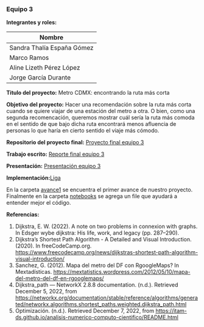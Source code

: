 ### Equipo 3

**Integrantes y roles:**

| Nombre  |
| ------------- |
| Sandra Thalía España Gómez  |
| Marco Ramos  |
| Aline Lizeth Pérez López  |
| Jorge García Durante  |


**Titulo del proyecto:** Metro CDMX: encontrando la ruta más corta

**Objetivo del proyecto:** Hacer una recomendación sobre la ruta más corta cuando se quiere viajar de una estación del metro a otra. O bien, como una segunda recomencación, queremos mostrar cuál sería la ruta más comoda en el sentido de que bajo dicha ruta encontrará menos afluencia de personas lo que haría en cierto sentido el viaje más cómodo.

**Repositorio del proyecto final:** [Proyecto final equipo 3](https://github.com/jgarciad/proyecto_final_equipo_3)

**Trabajo escrito:** [Reporte final equipo 3](https://drive.google.com/drive/folders/1zmotK-vA8HaqII4gksfqiYmQzhU7A8eW)

**Presentación:** [Presentación equipo 3](https://drive.google.com/drive/folders/1zmotK-vA8HaqII4gksfqiYmQzhU7A8eW)

**Implementación:**[Liga](https://github.com/jgarciad/proyecto_final_equipo_3)

En la carpeta [avance1](https://github.com/jgarciad/analisis-numerico-computo-cientifico/tree/optimizacion-2022/proyecto_final/proyectos/equipos/equipo_3/avance1) se encuentra el primer avance de nuestro proyecto. Finalmente en la carpeta [notebooks](https://github.com/jgarciad/analisis-numerico-computo-cientifico/tree/optimizacion-2022/proyecto_final/proyectos/equipos/equipo_3/notebooks) se agrega un file que ayudará a entender mejor el código.

**Referencias:** 

1. Dijkstra, E. W. (2022). A note on two problems in connexion with graphs. In Edsger wybe dijkstra: His life, work, and legacy (pp. 287–290).
2. Dijkstra’s Shortest Path Algorithm - A Detailed and Visual Introduction. (2020). In freeCodeCamp.org. https://www.freecodecamp.org/news/dijkstras-shortest-path-algorithm-visual-introduction/
3. Sanchez, G. (2012). Mapa del metro del DF con RgoogleMaps? In Mextadísticas. https://mextatistics.wordpress.com/2012/05/10/mapa-del-metro-del-df-en-rgooglemaps/
4. Dijkstra_path — NetworkX 2.8.8 documentation. (n.d.). Retrieved December 5, 2022, from https://networkx.org/documentation/stable/reference/algorithms/generated/networkx.algorithms.shortest_paths.weighted.dijkstra_path.html
5. Optimización. (n.d.). Retrieved December 7, 2022, from https://itam-ds.github.io/analisis-numerico-computo-cientifico/README.html
